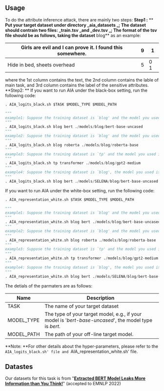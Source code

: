 ## Usage
To do the attribute inference attack, there are mainly two steps: 
**Step1 :**
** **Put your target dataset under directory _**aia_datasets** _; The dataset should contrain two files: _train.tsv _and _dev.tsv _; The format of the tsv file should be as follows, taking the dataset** blog** as an example:

| Girls are evil and I can prove it. I found this somewhere. | 9 | 1 |
| --- | --- | --- |
| Hide in bed, sheets overhead	 | 5 | 0 1 |

where the 1st column contains the text, the 2nd column contains the lable of main task, and 3rd column contains the label of the sensitive attributes.
**Step2: **
If you want to run AIA under the black-box setting, run the following code:
```python
. AIA_logits_black.sh $TASK $MODEL_TYPE $MODEL_PATH 

"""
example1: Suppose the training dataset is `blog' and the model you used is `bert-base-uncased'.
"""
. AIA_logits_black.sh blog bert ./models/blog/bert-base-uncased 
"""
example2: Suppose the training dataset is `blog' and the model you used is `roberta-base'.
"""
. AIA_logits_black.sh blog roberta ./models/blog/roberta-base
"""
example3: Suppose the training dataset is `tp' and the model you used is `gpt2-medium'.
"""
. AIA_logits_black.sh tp transformer ./models/blog/gpt2-medium
"""
example4: Suppose the training dataset is `blog', the model you used is `bert-base-uncased' and the model is trained with defense method SELENA.
"""
. AIA_logits_black.sh blog bert ./models/SELENA/blog/bert-base-uncased 

```
If you want to run AIA under the white-box setting, run the following code:
```python
. AIA_representation_white.sh $TASK $MODEL_TYPE $MODEL_PATH 

"""
example1: Suppose the training dataset is `blog' and the model you used is `bert-base-uncased'.
"""
. AIA_representation_white.sh blog bert ./models/blog/bert-base-uncased 
"""
example2: Suppose the training dataset is `blog' and the model you used is `roberta-base'.
"""
. AIA_representation_white.sh blog roberta ./models/blog/roberta-base
"""
example3: Suppose the training dataset is `tp' and the model you used is `gpt2-medium'.
"""
. AIA_representation_white.sh tp transformer ./models/blog/gpt2-medium
"""
example4: Suppose the training dataset is `blog', the model you used is `bert-base-uncased' and the model is trained with defense method SELENA.
"""
. AIA_representation_white.sh blog bert ./models/SELENA/blog/bert-base-uncased
```
The detials of the parmaters are as follows:

| Name | Description |
| --- | --- |
| TASK | The name of your target dataset |
| MODEL_TYPE | The type of your target model, e.g., if your model is '_bert-base-uncased_', the model type is _bert_.  |
| MODEL_PATH | The path of your off-line target model. |

 **Note: **For other details about the hyper-parameters, please refer to the `AIA_logits_black.sh' file and `AIA_representation_white.sh' file.
## Datastes
Our datasets for this task is from "[**Extracted BERT Model Leaks More Information than You Think!**](https://github.com/xlhex/emnlp2022_aia)" (accepted to EMNLP 2022)


